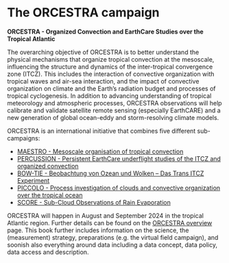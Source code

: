 # The ORCESTRA campaign

**ORCESTRA - Organized Convection and EarthCare Studies over the Tropical Atlantic**

The overarching objective of ORCESTRA is to better understand the physical mechanisms that organize tropical convection at the mesoscale, influencing the structure and dynamics of the inter-tropical convergence zone (ITCZ). This includes the interaction of convective organization with tropical waves and air-sea interaction, and the impact of convective organization on climate and the Earth’s radiation budget and processes of tropical cyclogenesis. In addition to advancing understanding of tropical meteorology and atmospheric processes, ORCESTRA observations will help calibrate and validate satellite remote sensing (especially EarthCARE) and a new generation of global ocean-eddy and storm-resolving climate models.

ORCESTRA is an international initiative that combines five different sub-campaigns:
* [MAESTRO - Mesoscale organisation of tropical convection](maestro.md)
* [PERCUSSION - Persistent EarthCare underflight studies of the ITCZ and organized convection](percusion.md)
* [BOW-TIE - Beobachtung von Ozean und Wolken – Das Trans ITCZ Experiment](bowtie.md)
* [PICCOLO - Process investigation of clouds and convective organization over the tropical ocean](piccolo.md)
* [SCORE - Sub-Cloud Observations of Rain Evaporation](score.md)

ORCESTRA will happen in August and September 2024 in the tropical Atlantic region. Further details can be found on the [ORCESTRA overview](orcestra.md) page. This book further includes information on the science, the (measurement) strategy, preparations (e.g. the virtual field campaign), and soonish also everything around data including a data concept, data policy, data access and description.
